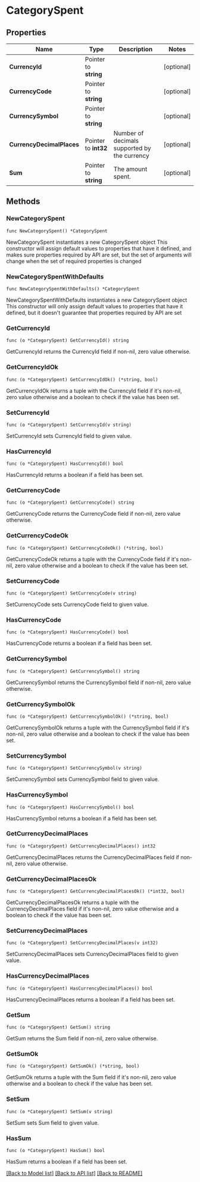 # CategorySpent

## Properties

Name | Type | Description | Notes
------------ | ------------- | ------------- | -------------
**CurrencyId** | Pointer to **string** |  | [optional] 
**CurrencyCode** | Pointer to **string** |  | [optional] 
**CurrencySymbol** | Pointer to **string** |  | [optional] 
**CurrencyDecimalPlaces** | Pointer to **int32** | Number of decimals supported by the currency | [optional] 
**Sum** | Pointer to **string** | The amount spent. | [optional] 

## Methods

### NewCategorySpent

`func NewCategorySpent() *CategorySpent`

NewCategorySpent instantiates a new CategorySpent object
This constructor will assign default values to properties that have it defined,
and makes sure properties required by API are set, but the set of arguments
will change when the set of required properties is changed

### NewCategorySpentWithDefaults

`func NewCategorySpentWithDefaults() *CategorySpent`

NewCategorySpentWithDefaults instantiates a new CategorySpent object
This constructor will only assign default values to properties that have it defined,
but it doesn't guarantee that properties required by API are set

### GetCurrencyId

`func (o *CategorySpent) GetCurrencyId() string`

GetCurrencyId returns the CurrencyId field if non-nil, zero value otherwise.

### GetCurrencyIdOk

`func (o *CategorySpent) GetCurrencyIdOk() (*string, bool)`

GetCurrencyIdOk returns a tuple with the CurrencyId field if it's non-nil, zero value otherwise
and a boolean to check if the value has been set.

### SetCurrencyId

`func (o *CategorySpent) SetCurrencyId(v string)`

SetCurrencyId sets CurrencyId field to given value.

### HasCurrencyId

`func (o *CategorySpent) HasCurrencyId() bool`

HasCurrencyId returns a boolean if a field has been set.

### GetCurrencyCode

`func (o *CategorySpent) GetCurrencyCode() string`

GetCurrencyCode returns the CurrencyCode field if non-nil, zero value otherwise.

### GetCurrencyCodeOk

`func (o *CategorySpent) GetCurrencyCodeOk() (*string, bool)`

GetCurrencyCodeOk returns a tuple with the CurrencyCode field if it's non-nil, zero value otherwise
and a boolean to check if the value has been set.

### SetCurrencyCode

`func (o *CategorySpent) SetCurrencyCode(v string)`

SetCurrencyCode sets CurrencyCode field to given value.

### HasCurrencyCode

`func (o *CategorySpent) HasCurrencyCode() bool`

HasCurrencyCode returns a boolean if a field has been set.

### GetCurrencySymbol

`func (o *CategorySpent) GetCurrencySymbol() string`

GetCurrencySymbol returns the CurrencySymbol field if non-nil, zero value otherwise.

### GetCurrencySymbolOk

`func (o *CategorySpent) GetCurrencySymbolOk() (*string, bool)`

GetCurrencySymbolOk returns a tuple with the CurrencySymbol field if it's non-nil, zero value otherwise
and a boolean to check if the value has been set.

### SetCurrencySymbol

`func (o *CategorySpent) SetCurrencySymbol(v string)`

SetCurrencySymbol sets CurrencySymbol field to given value.

### HasCurrencySymbol

`func (o *CategorySpent) HasCurrencySymbol() bool`

HasCurrencySymbol returns a boolean if a field has been set.

### GetCurrencyDecimalPlaces

`func (o *CategorySpent) GetCurrencyDecimalPlaces() int32`

GetCurrencyDecimalPlaces returns the CurrencyDecimalPlaces field if non-nil, zero value otherwise.

### GetCurrencyDecimalPlacesOk

`func (o *CategorySpent) GetCurrencyDecimalPlacesOk() (*int32, bool)`

GetCurrencyDecimalPlacesOk returns a tuple with the CurrencyDecimalPlaces field if it's non-nil, zero value otherwise
and a boolean to check if the value has been set.

### SetCurrencyDecimalPlaces

`func (o *CategorySpent) SetCurrencyDecimalPlaces(v int32)`

SetCurrencyDecimalPlaces sets CurrencyDecimalPlaces field to given value.

### HasCurrencyDecimalPlaces

`func (o *CategorySpent) HasCurrencyDecimalPlaces() bool`

HasCurrencyDecimalPlaces returns a boolean if a field has been set.

### GetSum

`func (o *CategorySpent) GetSum() string`

GetSum returns the Sum field if non-nil, zero value otherwise.

### GetSumOk

`func (o *CategorySpent) GetSumOk() (*string, bool)`

GetSumOk returns a tuple with the Sum field if it's non-nil, zero value otherwise
and a boolean to check if the value has been set.

### SetSum

`func (o *CategorySpent) SetSum(v string)`

SetSum sets Sum field to given value.

### HasSum

`func (o *CategorySpent) HasSum() bool`

HasSum returns a boolean if a field has been set.


[[Back to Model list]](../README.md#documentation-for-models) [[Back to API list]](../README.md#documentation-for-api-endpoints) [[Back to README]](../README.md)


